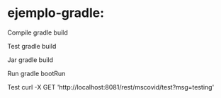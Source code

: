 # ejemplo-gradle:

Compile
gradle build

Test
gradle build

Jar
gradle build

Run
gradle bootRun

Test
curl -X GET 'http://localhost:8081/rest/mscovid/test?msg=testing'
